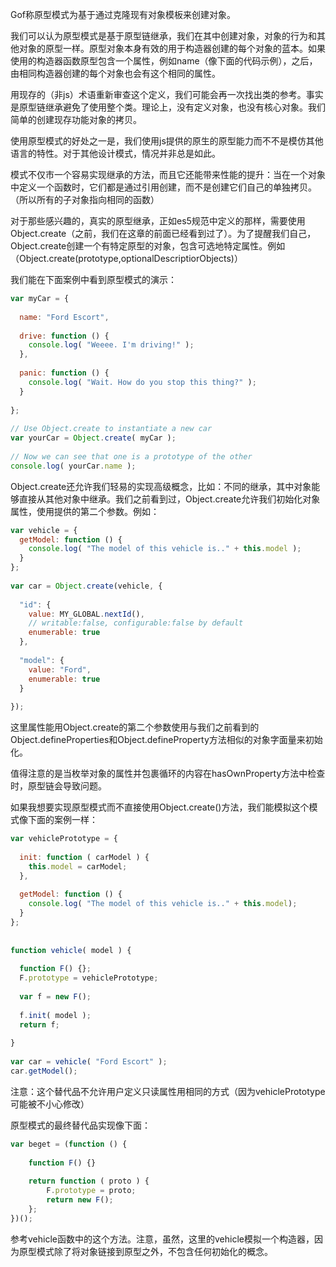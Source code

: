 Gof称原型模式为基于通过克隆现有对象模板来创建对象。

我们可以认为原型模式是基于原型链继承，我们在其中创建对象，对象的行为和其他对象的原型一样。原型对象本身有效的用于构造器创建的每个对象的蓝本。如果使用的构造器函数原型包含一个属性，例如name（像下面的代码示例），之后，由相同构造器创建的每个对象也会有这个相同的属性。

用现存的（非js）术语重新审查这个定义，我们可能会再一次找出类的参考。事实是原型链继承避免了使用整个类。理论上，没有定义对象，也没有核心对象。我们简单的创建现存功能对象的拷贝。

使用原型模式的好处之一是，我们使用js提供的原生的原型能力而不不是模仿其他语言的特性。对于其他设计模式，情况并非总是如此。

模式不仅市一个容易实现继承的方法，而且它还能带来性能的提升：当在一个对象中定义一个函数时，它们都是通过引用创建，而不是创建它们自己的单独拷贝。（所以所有的子对象指向相同的函数）

对于那些感兴趣的，真实的原型继承，正如es5规范中定义的那样，需要使用Object.create（之前，我们在这章的前面已经看到过了）。为了提醒我们自己，Object.create创建一个有特定原型的对象，包含可选地特定属性。例如（Object.create(prototype,optionalDescriptiorObjects)）

我们能在下面案例中看到原型模式的演示：

```js
var myCar = {
 
  name: "Ford Escort",
 
  drive: function () {
    console.log( "Weeee. I'm driving!" );
  },
 
  panic: function () {
    console.log( "Wait. How do you stop this thing?" );
  }
 
};
 
// Use Object.create to instantiate a new car
var yourCar = Object.create( myCar );
 
// Now we can see that one is a prototype of the other
console.log( yourCar.name );
```

Object.create还允许我们轻易的实现高级概念，比如：不同的继承，其中对象能够直接从其他对象中继承。我们之前看到过，Object.create允许我们初始化对象属性，使用提供的第二个参数。例如：

```js
var vehicle = {
  getModel: function () {
    console.log( "The model of this vehicle is.." + this.model );
  }
};
 
var car = Object.create(vehicle, {
 
  "id": {
    value: MY_GLOBAL.nextId(),
    // writable:false, configurable:false by default
    enumerable: true
  },
 
  "model": {
    value: "Ford",
    enumerable: true
  }
 
});
```

这里属性能用Object.create的第二个参数使用与我们之前看到的Object.defineProperties和Object.defineProperty方法相似的对象字面量来初始化。

值得注意的是当枚举对象的属性并包裹循环的内容在hasOwnProperty方法中检查时，原型链会导致问题。

如果我想要实现原型模式而不直接使用Object.create()方法，我们能模拟这个模式像下面的案例一样：

```js
var vehiclePrototype = {
 
  init: function ( carModel ) {
    this.model = carModel;
  },
 
  getModel: function () {
    console.log( "The model of this vehicle is.." + this.model);
  }
};
 
 
function vehicle( model ) {
 
  function F() {};
  F.prototype = vehiclePrototype;
 
  var f = new F();
 
  f.init( model );
  return f;
 
}
 
var car = vehicle( "Ford Escort" );
car.getModel();
```

注意：这个替代品不允许用户定义只读属性用相同的方式（因为vehiclePrototype可能被不小心修改）

原型模式的最终替代品实现像下面：

```js
var beget = (function () {
 
    function F() {}
 
    return function ( proto ) {
        F.prototype = proto;
        return new F();
    };
})();
```

参考vehicle函数中的这个方法。注意，虽然，这里的vehicle模拟一个构造器，因为原型模式除了将对象链接到原型之外，不包含任何初始化的概念。